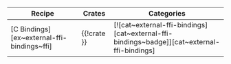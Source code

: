 | Recipe | Crates | Categories |
|--------|--------|------------|
| [C Bindings][ex~external-ffi-bindings~ffi] | {{!crate }} | [![cat~external-ffi-bindings][cat~external-ffi-bindings~badge]][cat~external-ffi-bindings] |
